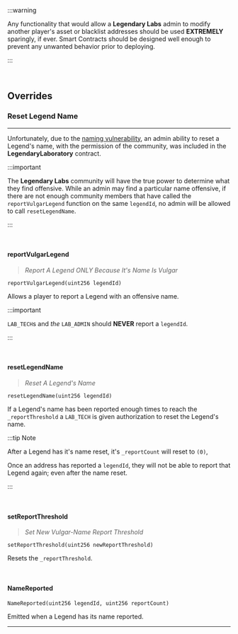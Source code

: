 
:::warning
    
Any functionality that would allow a **Legendary Labs** admin to modify another player's asset or blacklist addresses should be used **EXTREMELY** sparingly, if ever. Smart Contracts should be designed well enough to prevent any unwanted behavior prior to deploying.
     
:::
     
<br/>

## Overrides
     
### Reset Legend Name
---

Unfortunately, due to the [naming vulnerability](../../info/Potential%20Vulnerabilities#naming), an admin ability to reset a Legend's name,
with the permission of the community, was included in the **LegendaryLaboratory** contract.

:::important

The **Legendary Labs** community will have the true power to determine what they find offensive. While an admin may find a particular name offensive, if there are not enough community members that have called the `reportVulgarLegend` function on the same `legendId`, no admin will be allowed to call `resetLegendName`.

:::


<br/>     

#### reportVulgarLegend

> *Report A Legend ONLY Because It's Name Is Vulgar*


``` sol title="reportVulgarLegend | public"
reportVulgarLegend(uint256 legendId)
```

Allows a player to report a Legend with an offensive name.

:::important

`LAB_TECH`s and *the* `LAB_ADMIN` should **NEVER** report a `legendId`.

:::

<br/>

#### resetLegendName

> *Reset A Legend's Name*

``` sol title="resetLegendName | public | onlyRole(LAB_TECH)"
resetLegendName(uint256 legendId)
```

If a Legend's name has been reported enough times to reach the `_reportThreshold` a `LAB_TECH` is given
authorization to reset the Legend's name.

:::tip Note

After a Legend has it's name reset, it's `_reportCount` will reset to `(0)`,

Once an address has reported a `legendId`, they will not be able to report that Legend again; even after the name reset.

:::

<br/>

#### setReportThreshold

> *Set New Vulgar-Name Report Threshold*

``` sol title="setReportThreshold | public | onlyRole(LAB_ADMIN)"
setReportThreshold(uint256 newReportThreshold)
```



Resets the `_reportThreshold`.

<br/>

#### NameReported


``` sol title="NameReported"
NameReported(uint256 legendId, uint256 reportCount)
```

Emitted when a Legend has its name reported.

---